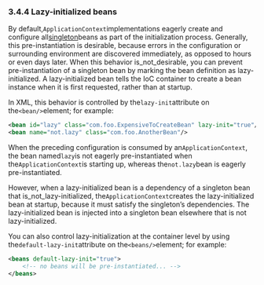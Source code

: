 ### 3.4.4 Lazy-initialized beans

By default,`ApplicationContext`implementations eagerly create and configure all[singleton](http://docs.spring.io/spring/docs/5.0.0.M4/spring-framework-reference/htmlsingle/#beans-factory-scopes-singleton)beans as part of the initialization process. Generally, this pre-instantiation is desirable, because errors in the configuration or surrounding environment are discovered immediately, as opposed to hours or even days later. When this behavior is_not_desirable, you can prevent pre-instantiation of a singleton bean by marking the bean definition as lazy-initialized. A lazy-initialized bean tells the IoC container to create a bean instance when it is first requested, rather than at startup.

In XML, this behavior is controlled by the`lazy-init`attribute on the`<bean/>`element; for example:

```xml
<bean id="lazy" class="com.foo.ExpensiveToCreateBean" lazy-init="true"/>
<bean name="not.lazy" class="com.foo.AnotherBean"/>
```

When the preceding configuration is consumed by an`ApplicationContext`, the bean named`lazy`is not eagerly pre-instantiated when the`ApplicationContext`is starting up, whereas the`not.lazy`bean is eagerly pre-instantiated.

However, when a lazy-initialized bean is a dependency of a singleton bean that is_not_lazy-initialized, the`ApplicationContext`creates the lazy-initialized bean at startup, because it must satisfy the singleton’s dependencies. The lazy-initialized bean is injected into a singleton bean elsewhere that is not lazy-initialized.

You can also control lazy-initialization at the container level by using the`default-lazy-init`attribute on the`<beans/>`element; for example:

```xml
<beans default-lazy-init="true">
	<!-- no beans will be pre-instantiated... -->
</beans>
```